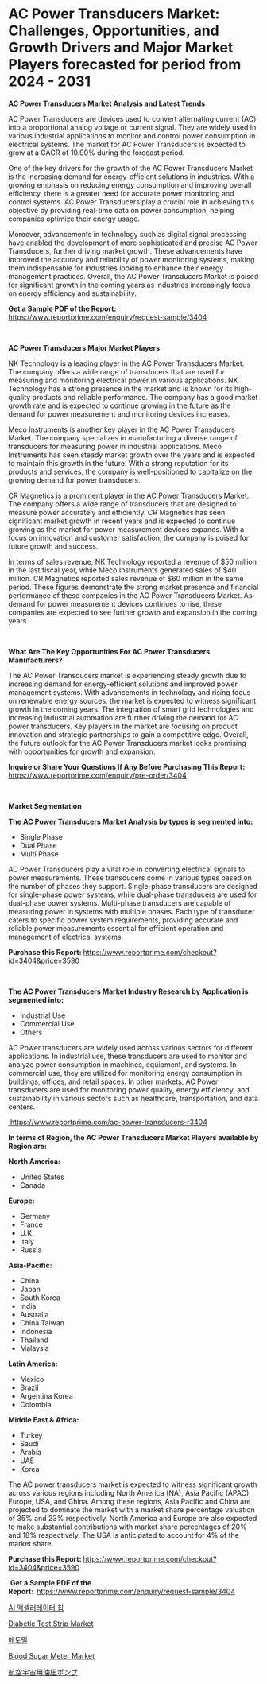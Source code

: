 <p><h1>AC Power Transducers Market: Challenges, Opportunities, and Growth Drivers and Major Market Players forecasted for period from 2024 - 2031</h1></p><p><strong>AC Power Transducers Market Analysis and Latest Trends</strong></p>
<p><p>AC Power Transducers are devices used to convert alternating current (AC) into a proportional analog voltage or current signal. They are widely used in various industrial applications to monitor and control power consumption in electrical systems. The market for AC Power Transducers is expected to grow at a CAGR of 10.90% during the forecast period. </p><p>One of the key drivers for the growth of the AC Power Transducers Market is the increasing demand for energy-efficient solutions in industries. With a growing emphasis on reducing energy consumption and improving overall efficiency, there is a greater need for accurate power monitoring and control systems. AC Power Transducers play a crucial role in achieving this objective by providing real-time data on power consumption, helping companies optimize their energy usage.</p><p>Moreover, advancements in technology such as digital signal processing have enabled the development of more sophisticated and precise AC Power Transducers, further driving market growth. These advancements have improved the accuracy and reliability of power monitoring systems, making them indispensable for industries looking to enhance their energy management practices. Overall, the AC Power Transducers Market is poised for significant growth in the coming years as industries increasingly focus on energy efficiency and sustainability.</p></p>
<p><strong>Get a Sample PDF of the Report:&nbsp;</strong> <a href="https://www.reportprime.com/enquiry/request-sample/3404">https://www.reportprime.com/enquiry/request-sample/3404</a></p>
<p>&nbsp;</p>
<p><strong>AC Power Transducers Major Market Players</strong></p>
<p><p>NK Technology is a leading player in the AC Power Transducers Market. The company offers a wide range of transducers that are used for measuring and monitoring electrical power in various applications. NK Technology has a strong presence in the market and is known for its high-quality products and reliable performance. The company has a good market growth rate and is expected to continue growing in the future as the demand for power measurement and monitoring devices increases.</p><p>Meco Instruments is another key player in the AC Power Transducers Market. The company specializes in manufacturing a diverse range of transducers for measuring power in industrial applications. Meco Instruments has seen steady market growth over the years and is expected to maintain this growth in the future. With a strong reputation for its products and services, the company is well-positioned to capitalize on the growing demand for power transducers.</p><p>CR Magnetics is a prominent player in the AC Power Transducers Market. The company offers a wide range of transducers that are designed to measure power accurately and efficiently. CR Magnetics has seen significant market growth in recent years and is expected to continue growing as the market for power measurement devices expands. With a focus on innovation and customer satisfaction, the company is poised for future growth and success.</p><p>In terms of sales revenue, NK Technology reported a revenue of $50 million in the last fiscal year, while Meco Instruments generated sales of $40 million. CR Magnetics reported sales revenue of $60 million in the same period. These figures demonstrate the strong market presence and financial performance of these companies in the AC Power Transducers Market. As demand for power measurement devices continues to rise, these companies are expected to see further growth and expansion in the coming years.</p></p>
<p>&nbsp;</p>
<p><strong>What Are The Key Opportunities For AC Power Transducers Manufacturers?</strong></p>
<p><p>The AC Power Transducers market is experiencing steady growth due to increasing demand for energy-efficient solutions and improved power management systems. With advancements in technology and rising focus on renewable energy sources, the market is expected to witness significant growth in the coming years. The integration of smart grid technologies and increasing industrial automation are further driving the demand for AC power transducers. Key players in the market are focusing on product innovation and strategic partnerships to gain a competitive edge. Overall, the future outlook for the AC Power Transducers market looks promising with opportunities for growth and expansion.</p></p>
<p><strong>Inquire or Share Your Questions If Any Before Purchasing This Report:</strong> <a href="https://www.reportprime.com/enquiry/pre-order/3404">https://www.reportprime.com/enquiry/pre-order/3404</a></p>
<p>&nbsp;</p>
<p><strong>Market Segmentation</strong></p>
<p><strong>The AC Power Transducers Market Analysis by types is segmented into:</strong></p>
<p><ul><li>Single Phase</li><li>Dual Phase</li><li>Multi Phase</li></ul></p>
<p><p>AC Power Transducers play a vital role in converting electrical signals to power measurements. These transducers come in various types based on the number of phases they support. Single-phase transducers are designed for single-phase power systems, while dual-phase transducers are used for dual-phase power systems. Multi-phase transducers are capable of measuring power in systems with multiple phases. Each type of transducer caters to specific power system requirements, providing accurate and reliable power measurements essential for efficient operation and management of electrical systems.</p></p>
<p><strong>Purchase this Report:&nbsp;</strong><a href="https://www.reportprime.com/checkout?id=3404&price=3590">https://www.reportprime.com/checkout?id=3404&price=3590</a></p>
<p>&nbsp;</p>
<p><strong>The AC Power Transducers Market Industry Research by Application is segmented into:</strong></p>
<p><ul><li>Industrial Use</li><li>Commercial Use</li><li>Others</li></ul></p>
<p><p>AC Power transducers are widely used across various sectors for different applications. In industrial use, these transducers are used to monitor and analyze power consumption in machines, equipment, and systems. In commercial use, they are utilized for monitoring energy consumption in buildings, offices, and retail spaces. In other markets, AC Power transducers are used for monitoring power quality, energy efficiency, and sustainability in various sectors such as healthcare, transportation, and data centers.</p></p>
<p><a href="https://www.reportprime.com/ac-power-transducers-r3404">&nbsp;https://www.reportprime.com/ac-power-transducers-r3404</a></p>
<p><strong>In terms of Region, the AC Power Transducers Market Players available by Region are:</strong></p>
<p>
    <p> <strong> North America: </strong>
        <ul>
            <li>United States</li>
            <li>Canada</li>
        </ul>
        </p> 
    <p> <strong> Europe: </strong>
        <ul>
            <li>Germany</li>
            <li>France</li>
            <li>U.K.</li>
            <li>Italy</li>
            <li>Russia</li>
        </ul>
        </p> 
    <p> <strong> Asia-Pacific: </strong>
        <ul>
            <li>China</li>
            <li>Japan</li>
            <li>South Korea</li>
            <li>India</li>
            <li>Australia</li>
            <li>China Taiwan</li>
            <li>Indonesia</li>
            <li>Thailand</li>
            <li>Malaysia</li>
        </ul>
        </p> 
    <p> <strong> Latin America: </strong>
        <ul>
            <li>Mexico</li>
            <li>Brazil</li>
            <li>Argentina Korea</li>
            <li>Colombia</li>
        </ul>
        </p> 
    <p> <strong> Middle East & Africa: </strong>
        <ul>
            <li>Turkey</li>
            <li>Saudi</li>
            <li>Arabia</li>
            <li>UAE</li>
            <li>Korea</li>
        </ul>
    </p>
    </p>
<p><p>The AC power transducers market is expected to witness significant growth across various regions including North America (NA), Asia Pacific (APAC), Europe, USA, and China. Among these regions, Asia Pacific and China are projected to dominate the market with a market share percentage valuation of 35% and 23% respectively. North America and Europe are also expected to make substantial contributions with market share percentages of 20% and 18% respectively. The USA is anticipated to account for 4% of the market share.</p></p>
<p><strong>Purchase this Report: </strong><a href="https://www.reportprime.com/checkout?id=3404&price=3590">https://www.reportprime.com/checkout?id=3404&price=3590</a></p>
<p>&nbsp;<strong>Get a Sample PDF of the Report:&nbsp;&nbsp;</strong><a href="https://www.reportprime.com/enquiry/request-sample/3404">https://www.reportprime.com/enquiry/request-sample/3404</a></p>
<p><strong></strong></p>
<p><p><a href="https://github.com/mpodehpw07370073/Market-Research-Report-List-3/blob/main/986682939514.md">AI 액셀러레이터 칩</a></p><p><a href="https://issuu.com/reportprime-2/docs/diabetic-test-strip-market-size-2030.pptx">Diabetic Test Strip Market</a></p><p><a href="https://medium.com/@albinbrakus2023/%EB%A9%94%ED%86%B0%EB%8B%90%EC%8B%9C%EC%9E%A5-%EA%B7%9C%EB%AA%A8-%EC%8B%9C%EC%9E%A5-%EC%84%B8%EB%B6%84%ED%99%94-%EC%8B%9C%EC%9E%A5-%EB%8F%99%ED%96%A5-%EB%B0%8F-%EC%84%B1%EC%9E%A5-%EB%B6%84%EC%84%9D-%EC%98%88%EC%B8%A1%EC%9D%80-2031%EB%85%84%EA%B9%8C%EC%A7%80%EC%9E%85%EB%8B%88%EB%8B%A4-0d2f37ebe38b">메토밀</a></p><p><a href="https://issuu.com/reportprime-2/docs/blood-sugar-meter-market-size-2030.pptx">Blood Sugar Meter Market</a></p><p><a href="https://medium.com/@brycenboyer2023/2024%E5%B9%B4%E3%81%8B%E3%82%892031%E5%B9%B4%E3%81%BE%E3%81%A7%E3%81%AE%E6%9C%9F%E9%96%93%E3%81%AB%E4%BA%88%E6%B8%AC%E3%81%95%E3%82%8C%E3%82%8B%E6%80%A5%E9%80%9F%E3%81%AA%E6%88%90%E9%95%B7%E7%8E%8713-1-%E3%82%92%E6%8C%81%E3%81%A4%E3%82%B0%E3%83%AD%E3%83%BC%E3%83%90%E3%83%AB%E8%88%AA%E7%A9%BA%E5%AE%87%E5%AE%99%E7%94%A8%E6%B2%B9%E5%9C%A7%E3%83%9D%E3%83%B3%E3%83%97%E5%B8%82%E5%A0%B4%E3%81%AE%E7%AF%84%E5%9B%B2%E3%81%AB%E3%81%A4%E3%81%84%E3%81%A6%E3%81%AE%E8%A9%B3%E7%B4%B0%E3%81%AA%E5%88%86%E6%9E%90-936a6f1fd518">航空宇宙用油圧ポンプ</a></p></p>